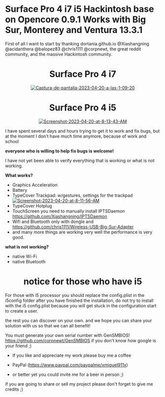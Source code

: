 # Surface Pro 4 i7 i5 Hackintosh base on Opencore 0.9.1 Works with Big Sur, Monterey and Ventura 13.3.1

First of all I want to start by thanking dortania.github.io @Xiashangning @acidanthera @balopez83 @chris1111 @corpnewt, the great reddit community, and the massive Hackintosh community.





<h1 align="center">Surface Pro 4 i7</h1>

 <p align="center"> <a href="https://ibb.co/jkHgYsR"><img src="https://i.ibb.co/SwJRgGr/Captura-de-pantalla-2023-04-20-a-las-1-09-20.png" alt="Captura-de-pantalla-2023-04-20-a-las-1-09-20" border="0" /></a>
 
 
 <h1 align="center">Surface Pro 4 i5</h1>
 
<p align="center"> <a href="https://ibb.co/Kz1SwRd"><img src="https://i.ibb.co/S7LGrWb/Screenshot-2023-04-20-at-8-13-43-AM.png" alt="Screenshot-2023-04-20-at-8-13-43-AM" border="0" /></a>
 
 
I have spent several days and hours trying to get it to work and fix bugs, but at the moment I don't have much time anymore, because of work and school

**everyone who is willing to help fix bugs is welcome!**


I have not yet been able to verify everything that is working or what is not working.








**What works?**


+ Graphics Acceleration
+ Battery
+ TypeCover Trackpad: w/gestures, settings for the trackpad <a href="https://ibb.co/SNqYDFp"><img src="https://i.ibb.co/gysqbkC/Screenshot-2023-04-20-at-8-11-56-AM.png" alt="Screenshot-2023-04-20-at-8-11-56-AM" border="0" /></a>
+ TypeCover Hotplug
+ TouchScreen you need to manually install IPTSDaemon https://github.com/Xiashangning/IPTSDaemon
+ Wifi and Bluetooth only with dongle and https://github.com/chris1111/Wireless-USB-Big-Sur-Adapter
+ and many more things are working very well the performance is very good.


**what is not working?**

+ native Wi-Fi
+ native Bluetooth
 
 
<h1 align="center">notice for those who have i5</h1>
For those with i5 processor you should replace the config.plist in the i5config folder after you have finished the installation, do not try to install with the i5 config.plist because you will get stuck in the configuration start to create a user.
 

the rest you can discover on your own. and we hope you can share your solution with us so that we can all benefit!

You must generate your own serial number with GenSMBIOS! https://github.com/corpnewt/GenSMBIOS if you don't know how google is your friend ;)






+ If you like and appreciate my work please buy me a coffee
+ PayPal (https://www.paypal.com/paypalme/xmiguel911x)

+ or better yet you could invite me for a beer in person ;)


if you are going to share or sell my project please don't forget to give me credits ;)
